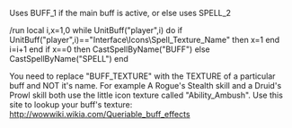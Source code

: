 Uses BUFF_1 if the main buff is active, or else uses SPELL_2

/run local i,x=1,0 while UnitBuff("player",i) do if UnitBuff("player",i)=="Interface\\Icons\\Spell_Texture_Name" then x=1 end i=i+1 end if x==0 then CastSpellByName("BUFF") else CastSpellByName("SPELL") end

You need to replace "BUFF_TEXTURE" with the TEXTURE of a particular buff and NOT it's name. For example A Rogue's Stealth skill and a Druid's Prowl skill both use the little icon texture called "Ability_Ambush".
Use this site to lookup your buff's texture:
http://wowwiki.wikia.com/Queriable_buff_effects